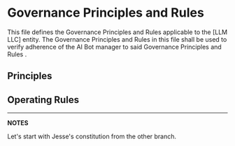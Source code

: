 # Governance Principles and Rules

This file defines the Governance Principles and Rules applicable to the [LLM LLC] entity.  The Governance Principles and Rules in this file shall be used to verify adherence of the AI Bot manager to said Governance Principles and Rules
.

## Principles


## Operating Rules

---


**NOTES**

Let's start with Jesse's constitution from the other branch.
